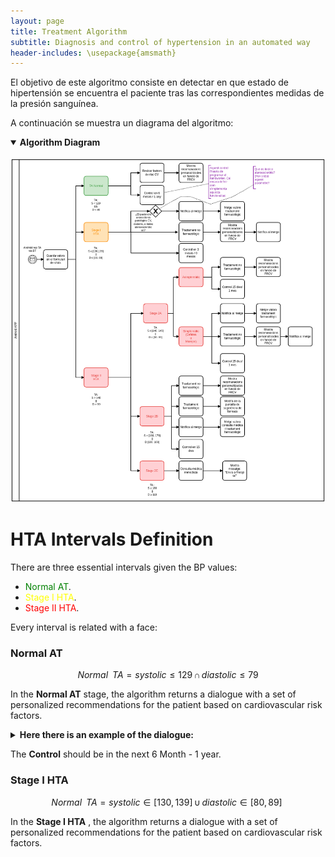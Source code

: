 ```yaml
---
layout: page
title: Treatment Algorithm
subtitle: Diagnosis and control of hypertension in an automated way
header-includes: \usepackage{amsmath}
---
```


El objetivo de este algoritmo consiste en detectar en que estado de hipertensión se encuentra el paciente tras las correspondientes medidas de la presión sanguínea.

A continuación se muestra un diagrama del algoritmo:

<details open>
<summary><b>Algorithm Diagram</b></summary>
<br>
<img src="/img/algoritme_tractament_Rev3.png" alt="Algorithm Diagram">
</details>

# HTA Intervals Definition


There are three essential intervals given the BP values:
* <span style="color:green">Normal AT</span>.
* <span style="color:yellow">Stage I HTA</span>.
* <span style="color:red">Stage II HTA</span>.
>
Every interval is related with a face:


### Normal AT
>
$$
Normal\,\,\,TA = systolic \leq 129\, \cap \,diastolic\leq 79
$$

In the **Normal AT** stage, the algorithm returns a dialogue with a set of personalized recommendations for the patient based on cardiovascular risk factors.

<details close>
<summary><b>Here there is an example of the dialogue:</b></summary>
<br>
<img src="/img/algoritme_tractament_Rev3.png" alt="Treatment dialogue">
</details>

The **Control** should be in the next 6 Month - 1 year.

### Stage I HTA
>
$$
Normal\,\,\,TA = systolic \in [130, 139]\, \cup  \,diastolic\in [80, 89]\
$$

In the **Stage I HTA** , the algorithm returns a dialogue with a set of personalized recommendations for the patient based on cardiovascular risk factors.
